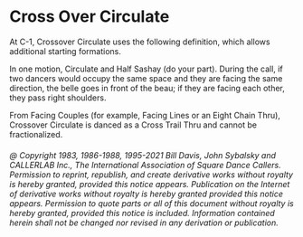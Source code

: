 
# Cross Over Circulate

At C-1, Crossover Circulate uses the following definition,
which allows additional starting formations.

In one motion, Circulate and Half Sashay (do your part).
During the call, if two dancers would occupy the same space and
they are facing the same direction, the belle goes in front of the beau;
if they are facing each other, they pass right shoulders.

From Facing Couples (for example, Facing Lines or an Eight Chain Thru),
Crossover Circulate is danced as a Cross Trail Thru and cannot be fractionalized.

###### @ Copyright 1983, 1986-1988, 1995-2021 Bill Davis, John Sybalsky and CALLERLAB Inc., The International Association of Square Dance Callers. Permission to reprint, republish, and create derivative works without royalty is hereby granted, provided this notice appears. Publication on the Internet of derivative works without royalty is hereby granted provided this notice appears. Permission to quote parts or all of this document without royalty is hereby granted, provided this notice is included. Information contained herein shall not be changed nor revised in any derivation or publication.
